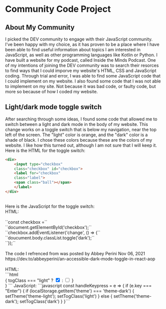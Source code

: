 # Community Code Project

## About My Community

I picked the DEV community to engage with their JavaScript community. I've been happy with my choice, as it has proven to be a place where I have been able to find useful information about topics I am interested in JavaScript, as well as other programming languages like Kotlin or Python. I have built a website for my podcast, called Inside the Minds Podcast. One of my intentions of joining the DEV community was to search their resorces to find ways that I could imporve my website's HTML, CSS and JavaScript coding. Through trial and error, I was able to find some JavaScript code that I could implement on my website. I also found some code that I was not able to implement on my site. Not because it was bad code, or faulty code, but more so because of how I coded my website. 

## Light/dark mode toggle switch
After searching through some ideas, I found some code that allowed me to switch between a light and dark mode in the body of my website. This change works on a toggle switch that is below my navigation, near the top left of the screen. The "light" color is orange, and the "dark" color is a shade of black. I chose these colors because these are the colors of my website. I like how this turned out, although I am not sure that I will keep it. <br>
Here is the HTML for the toggle switch: <br>
``` html
<div> 
    <input type="checkbox"
    class="checkbox" id="checkbox">
    <label for="checkbox"
    class="label">
    <span class="ball"></span>
    </label>
</div>
```
<br>
Here is the JavaScript for the toggle switch: <br>
HTML:<br> 
<br>
``const checkbox =`` <br>
``document.getElementById('checkbox');`` <br>
``checkbox.addEventListener('change', () => {`` <br>
``doucument.body.classList.toggle('dark');`` <br>
``});`` <br>
<br>
The code I refrenced from was posted by Abbey Perini Nov 06, 2021 https://dev.to/abbeyperini/an-accessible-dark-mode-toggle-in-react-aop <br>
<br>
HTML: <br>
```html
<div className="container--toggle">
    {
        togClass === "light" ?
            <input type="checkbox" id="toggle" className="toggle--checkbox" onClick={handleOnClick} checked />
        :
            <input type="checkbox" id="toggle" className="toggle--checkbox" onClick={handleOnClick} />
     }
     <label htmlFor="toggle" className="toggle--label">
          <span className="toggle--label-background"></span>
     </label>
</div>}
```
JavaScript:
```javascript
const handleKeypress = e => {
  if (e.key === "Enter") {
    if (localStorage.getItem('theme') === 'theme-dark') {
      setTheme('theme-light');
      setTogClass('light')
    } else {
      setTheme('theme-dark');
      setTogClass('dark')
    }
  }```



